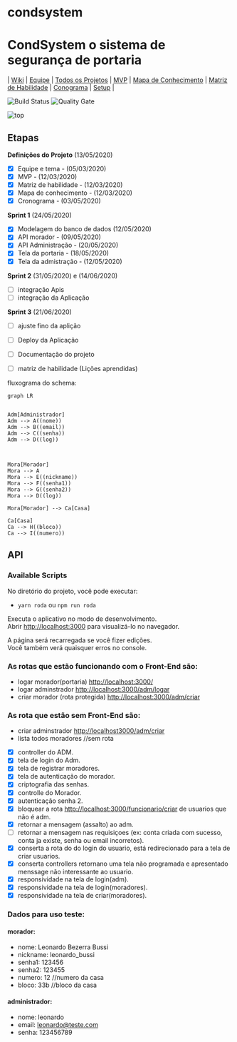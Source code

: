 # condsystem


# CondSystem o sistema de segurança de portaria 


| 
[Wiki](https://gitlab.com/BDAg/condsystem/-/wikis/home) | 
[Equipe](https://gitlab.com/BDAg/condsystem/-/wikis/Equipe) | 
[Todos os Projetos](https://gitlab.com/BDAg) |
[MVP](https://gitlab.com/BDAg/condsystem/-/wikis/MVP) |
[Mapa de Conhecimento](https://gitlab.com/BDAg/condsystem/-/wikis/Mapa-de-conhecimento) |
[Matriz de Habilidade](https://gitlab.com/BDAg/condsystem/-/wikis/Matriz-de-Habilidade) |
[Conograma](https://gitlab.com/BDAg/condsystem/-/wikis/Conograma) |
[Setup](https://gitlab.com/BDAg/condsystem/-/wikis/Setup) |


![Build Status](https://travis-ci.org/condessalovelace/mavenquickstart.svg?branch=master) 
![Quality Gate](https://sonarcloud.io/api/project_badges/measure?project=br.com%3Amavenquickstart&metric=alert_status)

![top](https://media.giphy.com/media/PmEvQTKerJEu9RDert/giphy.gif)

## **Etapas**

**Definições do Projeto** (13/05/2020)
* [x] Equipe e tema - (05/03/2020)
* [x] MVP - (12/03/2020)
* [x] Matriz de habilidade - (12/03/2020)
* [x] Mapa de conhecimento - (12/03/2020)
* [x] Cronograma - (03/05/2020)

**Sprint 1** (24/05/2020)
* [x] Modelagem do banco de dados (12/05/2020)
* [x] API morador - (09/05/2020)
* [x] API Administração - (20/05/2020)
* [x] Tela da portaria - (18/05/2020)
* [x] Tela da admistração - (12/05/2020)

**Sprint 2** (31/05/2020) e (14/06/2020)
* [ ] integração Apis
* [ ] integração da Aplicação

**Sprint 3** (21/06/2020)
* [ ] ajuste fino da aplição
* [ ] Deploy da Aplicação
* [ ] Documentação do projeto
* [ ] matriz de habilidade (Lições aprendidas)


fluxograma do schema:

```mermaid
graph LR


Adm[Administrador]
Adm --> A((nome))
Adm --> B((email))
Adm --> C((senha))
Adm --> D((log)) 



Mora[Morador]
Mora --> A
Mora --> E((nickname))
Mora --> F((senha1))
Mora --> G((senha2))
Mora --> D((log))

Mora[Morador] --> Ca[Casa]

Ca[Casa]
Ca --> H((bloco))
Ca --> I((numero))

```

## **API**

### Available Scripts

No diretório do projeto, você pode executar:

* `yarn roda` ou `npm run roda`

Executa o aplicativo no modo de desenvolvimento.<br />
Abrir [http://localhost:3000](http://localhost:3000) para visualizá-lo no navegador.

A página será recarregada se você fizer edições. <br />
Você também verá quaisquer erros no console.

### As rotas que estão funcionando com o Front-End são: <br />

* logar morador(portaria) [http://localhost:3000/](http://localhost:3000/)
* logar adminstrador [http://localhost:3000/adm/logar](http://localhost:3000/funcionario/logar)
* criar morador (rota protegida) [http://localhost:3000/adm/criar](http://localhost:3000/funcionario/criar)

### As rota que estão sem Front-End  são: <br />

* criar adminstrador [http://localhost3000/adm/criar](http://localhost:3000/adm/)
* lista todos moradores //sem rota 

- [x] controller do ADM.
- [x] tela de login do Adm.
- [x] tela de registrar moradores.
- [x] tela de autenticação do morador.
- [x] criptografia das senhas.
- [x] controlle do Morador.
- [x] autenticação senha 2.
- [x] bloquear a rota [http://localhost:3000/funcionario/criar](http://localhost:3000/funcionario/criar) de usuarios que não é adm.
- [x] retornar a mensagem (assalto) ao adm.
- [ ] retornar a mensagem nas requisiçoes (ex: conta criada com sucesso, conta ja existe, senha ou email incorretos).
- [x] conserta a rota do do login do usuario, está redirecionado para a tela de criar usuarios.
- [x] conserta controllers retornano uma tela não programada e apresentado menssage não interessante ao usuario.
- [x] responsividade na tela de login(adm).
- [x] responsividade na tela de login(moradores).
- [x] responsividade na tela de criar(moradores).

### Dados para uso teste: <br />

#### morador:

* nome: Leonardo Bezerra Bussi
* nickname: leonardo_bussi
* senha1: 123456
* senha2: 123455
* numero: 12  //numero da casa
* bloco: 33b //bloco da casa

#### administrador:

* nome: leonardo 
* email: leonardo@teste.com
* senha: 123456789
